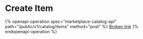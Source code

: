 # Create Item

{% openapi-operation spec="marketplace-catalog-api" path="/public/v1/catalog/items" method="post" %}
[Broken link](broken-reference)
{% endopenapi-operation %}
